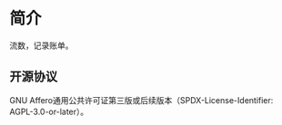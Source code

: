 # 简介 #

流数，记录账单。

## 开源协议 ##

GNU Affero通用公共许可证第三版或后续版本（SPDX-License-Identifier: AGPL-3.0-or-later）。
